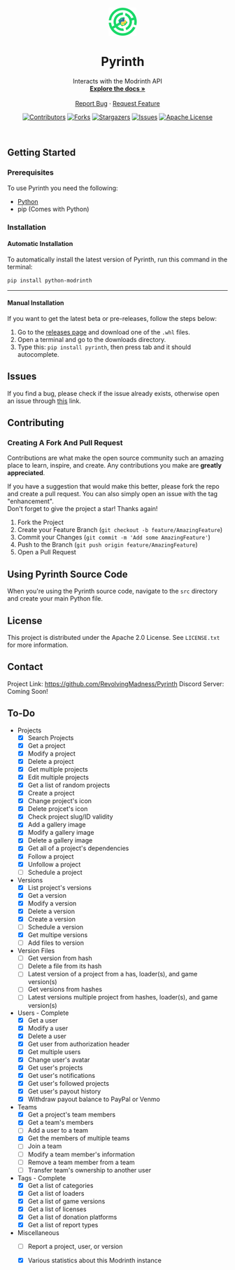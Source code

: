 <div align="center">

<div id="user-content-toc">
  <ul>
    <img src="pyrinth.png" width="64" height="64"/>
    <summary><h1>Pyrinth</h1></summary>
  </ul>
</div>

  <p>
    Interacts with the Modrinth API
    <br />
    <a href="https://github.com/RevolvingMadness/Pyrinth"><strong>Explore the docs »</strong></a>
    <br />
    <br />
    <a href="https://github.com/RevolvingMadness/Pyrinth/issues">Report Bug</a>
    ·
    <a href="https://github.com/RevolvingMadness/Pyrinth/issues">Request Feature</a>
  </p>

[![Contributors][contributors-shield]][contributors-url]
[![Forks][forks-shield]][forks-url]
[![Stargazers][stars-shield]][stars-url]
[![Issues][issues-shield]][issues-url]
[![Apache License][license-shield]][license-url]
</div>
<br />


## Getting Started

### Prerequisites

To use Pyrinth you need the following:
- [Python](https://www.python.org/downloads)
- pip (Comes with Python)

### Installation

#### Automatic Installation

To automatically install the latest version of Pyrinth, run this command in the terminal:
```sh
pip install python-modrinth
```
---

#### Manual Installation
If you want to get the latest beta or pre-releases, follow the steps below:
1. Go to the [releases page](https://github.com/RevolvingMadness/Pyrinth/releases/) and download one of the `.whl` files.
2. Open a terminal and go to the downloads directory.
3. Type this: `pip install pyrinth`, then press tab and it should autocomplete.

## Issues

If you find a bug, please check if the issue already exists, otherwise open an issue through [this](https://github.com/RevolvingMadness/Pyrinth/issues) link.



## Contributing

### Creating A Fork And Pull Request
Contributions are what make the open source community such an amazing place to learn, inspire, and create. Any contributions you make are **greatly appreciated**.

If you have a suggestion that would make this better, please fork the repo and create a pull request. You can also simply open an issue with the tag "enhancement".  
Don't forget to give the project a star! Thanks again!

1. Fork the Project
2. Create your Feature Branch (`git checkout -b feature/AmazingFeature`)
3. Commit your Changes (`git commit -m 'Add some AmazingFeature'`)
4. Push to the Branch (`git push origin feature/AmazingFeature`)
5. Open a Pull Request

## Using Pyrinth Source Code
When you're using the Pyrinth source code, navigate to the `src` directory and create your main Python file.





## License

This project is distributed under the Apache 2.0 License. See `LICENSE.txt` for more information.

## Contact

Project Link: https://github.com/RevolvingMadness/Pyrinth 
Discord Server: Coming Soon!

## To-Do
- Projects
  - [x] Search Projects
  - [x] Get a project
  - [x] Modify a project
  - [x] Delete a project
  - [x] Get multiple projects
  - [x] Edit multiple projects
  - [x] Get a list of random projects
  - [x] Create a project
  - [x] Change project's icon
  - [x] Delete projcet's icon
  - [x] Check project slug/ID validity
  - [x] Add a gallery image
  - [x] Modify a gallery image
  - [x] Delete a gallery image
  - [x] Get all of a project's dependencies
  - [x] Follow a project
  - [x] Unfollow a project
  - [ ] Schedule a project
- Versions
  - [x] List project's versions
  - [x] Get a version
  - [x] Modify a version
  - [x] Delete a version
  - [x] Create a version
  - [ ] Schedule a version
  - [x] Get multipe versions
  - [ ] Add files to version
- Version Files
  - [ ] Get version from hash
  - [ ] Delete a file from its hash
  - [ ] Latest version of a project from a has, loader(s), and game version(s)
  - [ ] Get versions from hashes
  - [ ] Latest versions multiple project from hashes, loader(s), and game version(s)
- Users - Complete
  - [x] Get a user
  - [x] Modify a user
  - [x] Delete a user
  - [x] Get user from authorization header
  - [x] Get multiple users
  - [x] Change user's avatar
  - [x] Get user's projects
  - [x] Get user's notifications
  - [x] Get user's followed projects
  - [x] Get user's payout history
  - [x] Withdraw payout balance to PayPal or Venmo
- Teams
  - [x] Get a project's team members
  - [x] Get a team's members
  - [ ] Add a user to a team
  - [x] Get the members of multiple teams
  - [ ] Join a team
  - [ ] Modify a team member's information
  - [ ] Remove a team member from a team
  - [ ] Transfer team's ownership to another user
- Tags - Complete
  - [x] Get a list of categories
  - [x] Get a list of loaders
  - [x] Get a list of game versions
  - [x] Get a list of licenses
  - [x] Get a list of donation platforms
  - [x] Get a list of report types
- Miscellaneous
  - [ ] Report a project, user, or version
  - [x] Various statistics about this Modrinth instance



[contributors-shield]: https://img.shields.io/github/contributors/RevolvingMadness/Pyrinth.svg?style=for-the-badge
[contributors-url]: https://github.com/RevolvingMadness/Pyrinth/graphs/contributors
[forks-shield]: https://img.shields.io/github/forks/RevolvingMadness/Pyrinth.svg?style=for-the-badge
[forks-url]: https://github.com/RevolvingMadness/Pyrinth/network/members
[stars-shield]: https://img.shields.io/github/stars/RevolvingMadness/Pyrinth.svg?style=for-the-badge
[stars-url]: https://github.com/RevolvingMadness/Pyrinth/stargazers
[issues-shield]: https://img.shields.io/github/issues/RevolvingMadness/Pyrinth.svg?style=for-the-badge
[issues-url]: https://github.com/RevolvingMadness/Pyrinth/issues
[license-shield]: https://img.shields.io/github/license/RevolvingMadness/Pyrinth.svg?style=for-the-badge
[license-url]: https://github.com/RevolvingMadness/Pyrinth/LICENSE.txt
